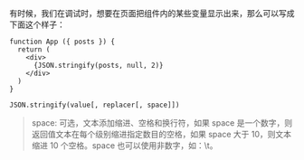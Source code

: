 有时候，我们在调试时，想要在页面把组件内的某些变量显示出来，那么可以写成下面这个样子：
```
function App ({ posts }) {
  return (
    <div>
      {JSON.stringify(posts, null, 2)}
    </div>
  )
}
```
```
JSON.stringify(value[, replacer[, space]])
```
> space: 可选，文本添加缩进、空格和换行符，如果 space 是一个数字，则返回值文本在每个级别缩进指定数目的空格，如果 space 大于 10，则文本缩进 10 个空格。space 也可以使用非数字，如：\t。
